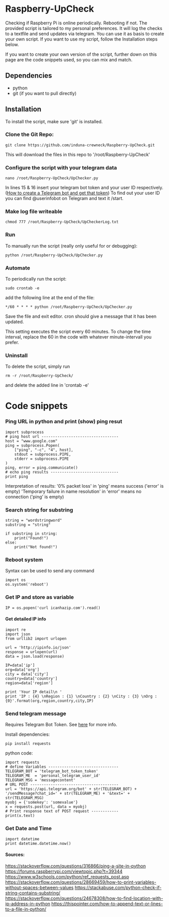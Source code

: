 # Raspberry-UpCheck

Checking if Raspberry Pi is online periodically. Rebooting if not. The provided script is tailored to my personal preferences. It will log the checks to a textfile and send updates via telegram. You can use it as basis to create your own script. If you want to use my script, follow the Installation steps below.

If you want to create your own version of the script, further down on this page are the code snippets used, so you can mix and match.

## Dependencies
* python
* git (if you want to pull directly)

## Installation
To install the script, make sure 'git' is installed.

### Clone the Git Repo:
```
git clone https://github.com/induna-crewneck/Raspberry-UpCheck.git
```
This will download the files in this repo to '/root/Raspberry-UpCheck'

### Configure the script with your telegram data
```
nano /root/Raspberry-UpCheck/UpChecker.py
```
In lines 15 & 16 insert your telegram bot token and your user ID respectively.
([How to create a Telegram bot and get that token](https://core.telegram.org/bots))
To find out your user ID you can find @userinfobot on Telegram and text it /start.

### Make log file writeable
```
chmod 777 /root/Raspberry-UpCheck/UpCheckerLog.txt
```

### Run
To manually run the script (really only useful for or debugging):
```
python /root/Raspberry-UpCheck/UpChecker.py
```

### Automate
To periodically run the script:
```
sudo crontab -e
```
add the following line at the end of the file:
```
*/60 * * * * python /root/Raspberry-UpCheck/UpChecker.py
```
Save the file and exit editor. cron should give a message that it has been updated.

This setting executes the script every 60 minutes. To change the time interval, replace the 60 in the code with whatever minute-intervall you prefer.

### Uninstall
To delete the script, simply run
```
rm -r /root/Raspberry-UpCheck/
```
and delete the added line in 'crontab -e'





# Code snippets
### Ping URL in python and print (show) ping resut
```
import subprocess
# ping host url ----------------------------------
host = "www.google.com"
ping = subprocess.Popen(
    ["ping", "-c", "4", host],
    stdout = subprocess.PIPE,
    stderr = subprocess.PIPE
)
ping, error = ping.communicate()
# echo ping results ------------------------------
print ping
```
Interpretation of results:
'0% packet loss'                            in 'ping'   means success       ('error' is empty)
'Temporary failure in name resolution'      in 'error'  means no connection ('ping' is empty)

### Search string for substring
```
string = "wordstringword"
substring = "string"

if substring in string:
    print("Found!")
else:
    print("Not found!")

```

### Reboot system
Syntax can be used to send any command
```
import os
os.system('reboot')
```

### Get IP and store as variable
```
IP = os.popen('curl icanhazip.com').read()
```
#### Get detailed IP info
```
import re
import json
from urllib2 import urlopen

url = 'http://ipinfo.io/json'
response = urlopen(url)
data = json.load(response)

IP=data['ip']
org=data['org']
city = data['city']
country=data['country']
region=data['region']

print 'Your IP detail\n '
print 'IP : {4} \nRegion : {1} \nCountry : {2} \nCity : {3} \nOrg : {0}'.format(org,region,country,city,IP)
```

### Send telegram message
Requires Telegram Bot Token. See [here](https://core.telegram.org/bots) for more info.

Install dependencies:
```
pip install requests
```
python code:
```
import requests
# define Variables -------------------------------
TELEGRAM_BOT = 'telegram_bot_token_token'
TELEGRAM_ME  = 'personal_telegram_user_id'
TELEGRAM_MSG = 'messagecontent'
# URL POST ---------------------------------------
url = 'https://api.telegram.org/bot' + str(TELEGRAM_BOT) + '/sendMessage?chat_id=' + str(TELEGRAM_ME) + '&text=' + str(TELEGRAM_MSG)
myobj = {'somekey': 'somevalue'}
x = requests.post(url, data = myobj)
# Print response text of POST request ------------
print(x.text)
```
### Get Date and Time
```
import datetime
print datetime.datetime.now()
```


#### Sources:
https://stackoverflow.com/questions/316866/ping-a-site-in-python
https://forums.raspberrypi.com/viewtopic.php?t=39344
https://www.w3schools.com/python/ref_requests_post.asp
https://stackoverflow.com/questions/28669459/how-to-print-variables-without-spaces-between-values
https://stackabuse.com/python-check-if-string-contains-substring/
https://stackoverflow.com/questions/24678308/how-to-find-location-with-ip-address-in-python
https://thispointer.com/how-to-append-text-or-lines-to-a-file-in-python/
